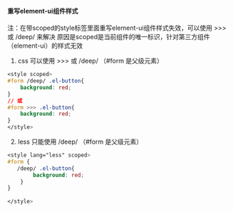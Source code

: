 #### 重写element-ui组件样式

注：在带scoped的style标签里面重写element-ui组件样式失效，可以使用 >>> 或 /deep/ 来解决
原因是scoped是当前组件的唯一标识，针对第三方组件（element-ui）的样式无效

1. css 可以使用 >>> 或 /deep/ （#form 是父级元素）
```css
<style scoped>
#form /deep/ .el-button{
    background: red;
}
// 或
#form >>> .el-button{
    background: red;
}
</style>
```
2. less 只能使用 /deep/  （#form 是父级元素）
```css
<style lang="less" scoped>
#form {
   /deep/ .el-button{
        background: red;
    }
}
 
</style>
```
